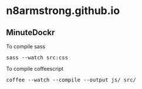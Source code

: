 n8armstrong.github.io
=====================

## MinuteDockr

To compile sass
<pre>sass --watch src:css</pre>

To compile coffeescript
<pre>coffee --watch --compile --output js/ src/</pre>
